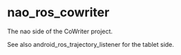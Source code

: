 nao_ros_cowriter
================

The nao side of the CoWriter project. 

See also android_ros_trajectory_listener for the tablet side.

